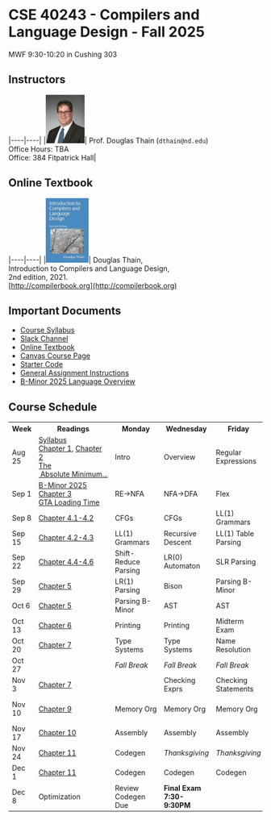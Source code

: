 # CSE 40243 - Compilers and Language Design - Fall 2025

MWF 9:30-10:20 in Cushing 303

## Instructors

|----|----|
|![](images/dthain-small.jpg)| Prof. Douglas Thain (`dthain@nd.edu`)<br> Office Hours: TBA <br> Office: 384 Fitpatrick Hall|

## Online Textbook

|----|----|
|![](images/compilerbook-small.jpg)| Douglas Thain,<br>Introduction to Compilers and Language Design,<br>2nd edition, 2021.<br>[http://compilerbook.org](http://compilerbook.org)

## Important Documents

- [Course Syllabus](syllabus.md)
- [Slack Channel](https://nd-cse.slack.com/channels/compilers-fa25)
- [Online Textbook](http://compilerbook.org)
- [Canvas Course Page](https://canvas.nd.edu/courses/124956)
- [Starter Code](https://github.com/dthain/compilerbook-starter-code)
- [General Assignment Instructions](general)
- [B-Minor 2025 Language Overview](bminor)

## Course Schedule

<table>

<tr>
<th>
Week
<th>
Readings
<th>
Monday
<th>
Wednesday
<th>
Friday
<th>
Due Friday
<th>
Reference

<tr>
<td>
Aug 25
<td>
<a href=syllabus>Syllabus</a><br>
<a href="https://dthain.github.io/books/compiler/chapter1.pdf">Chapter 1</a>, <a href="https://dthain.github.io/books/compiler/chapter2.pdf">Chapter 2</a><br>
<a href="https://www.joelonsoftware.com/2003/10/08/the-absolute-minimum-every-software-developer-absolutely-positively-must-know-about-unicode-and-character-sets-no-excuses/">The &nbsp;Absolute&nbsp;Minimum...</a> 
<td>
Intro
<td>
Overview
<td>
Regular Expressions
<td>
<a href="homework1">Homework 1</a>
<td>
<a href="https://regex101.com/">Regex 101</a>

<tr>
<td>
Sep 1
<td>
<a href="bminor">B-Minor&nbsp;2025</a><br>
<a href="https://dthain.github.io/books/compiler/chapter3.pdf">Chapter 3</a><br>
<a href="https://nee.lv/2021/02/28/How-I-cut-GTA-Online-loading-times-by-70/~">GTA&nbsp;Loading&nbsp;Time</a>
<td>
RE->NFA
<td>
NFA->DFA
<td>
Flex
<td>
<a href="encoder">Encoder Assignment</a>
<td>
<a href="https://github.com/cooperative-computing-lab/cctools/blob/master/dttools/src/jx_parse.c#L254">Hand Scanner</a>  
<a href="https://westes.github.io/flex/manual/">Flex Scanner Generator</a>

<tr>
<td>
Sep 8
<td>
<a href="https://dthain.github.io/books/compiler/chapter4.pdf">Chapter 4.1-4.2</a>
<td>
CFGs
<td>
CFGs
<td>
LL(1) Grammars
<td>
Homework 2
<td>
<a href="https://web.stanford.edu/class/archive/cs/cs103/cs103.1156/tools/cfg/">CFG&nbsp;Tool</a>
<a href="https://en.wikipedia.org/wiki/Comparison_of_parser_generators">Parser&nbsp;Generators</a>

<tr>
<td>
Sep 15
<td>
<a href="https://dthain.github.io/books/compiler/chapter4.pdf">Chapter 4.2-4.3</a>
<td>
LL(1) Grammars
<td>
Recursive Descent
<td>
LL(1) Table Parsing
<td>
Scanner Due
<td>

<tr>
<td>
Sep 22
<td>
<a href="https://dthain.github.io/books/compiler/chapter4.pdf">Chapter 4.4-4.6</a>
<td>
Shift-Reduce Parsing
<td>
LR(0) Automaton
<td>
SLR Parsing
<td>
Homework 3 Due
<td>

<tr>
<td>
Sep 29
<td>
<a href="https://dthain.github.io/books/compiler/chapter5.pdf">Chapter 5</a>
<td>
LR(1) Parsing
<td>
Bison
<td>
Parsing B-Minor
<td>
Homework 4 Due
<td>
<a href="https://www.gnu.org/software/bison/manual/html_node/index.html">Bison&nbsp;Manual</a>
<br>
<a href="https://github.com/dthain/compilerbook-examples/tree/master/chapter5">Bison&nbsp;Examples</a>

<tr>
<td>
Oct 6
<td>
<a href="https://dthain.github.io/books/compiler/chapter5.pdf">Chapter 5</a>
<td>
Parsing B-Minor
<td>
AST
<td>
AST
<td>
Parser Due
<td>
<a href="ast.html">AST Handout</a>

<tr>
<td>
Oct 13
<td>
<a href="https://dthain.github.io/books/compiler/chapter6.pdf">Chapter 6</a>
<td>
Printing
<td>
Printing
<td>
Midterm Exam
<td>

<tr>
<td>
Oct 20
<td>
<a href="https://dthain.github.io/books/compiler/chapter7.pdf">Chapter 7</a>
<td>
Type Systems
<td>
Type Systems
<td>
Name Resolution
<td>
Printer Due

<tr>
<td>
Oct 27
<td>
<td><i>Fall&nbsp;Break</i>
<td><i>Fall&nbsp;Break</i>
<td><i>Fall&nbsp;Break</i>
<td>
<td>

<tr>
<td>
Nov 3
<td>
<a href="https://dthain.github.io/books/compiler/chapter7.pdf">Chapter 7</a>
<td>
<td>Checking Exprs
<td>Checking Statements
<td>Checking Decls
<td>Name Resolver Due
<td>

<tr>
<td>
Nov 10
<td>
<a href="https://dthain.github.io/books/compiler/chapter9.pdf">Chapter 9</a>
<td>Memory&nbsp;Org
<td>Memory&nbsp;Org
<td>Memory&nbsp;Org
<td>Type Checker Due
<td>

<tr>
<td>
Nov 17
<td>
<a href="https://dthain.github.io/books/compiler/chapter10.pdf">Chapter 10</a>
<td>Assembly
<td>Assembly
<td>Assembly
<td>
<td><a href="https://www.intel.com/content/www/us/en/developer/articles/technical/intel-sdm.html">Intel&nbsp;Manuals</a>
<br>
<a href="https://refspecs.linuxbase.org/elf/x86_64-abi-0.99.pdf">Calling&nbsp;Convention</a>

<tr>
<td>
Nov 24
<td>
<a href="https://dthain.github.io/books/compiler/chapter11.pdf">Chapter 11</a>
<td>Codegen
<td><i>Thanksgiving</i>
<td><i>Thanksgiving</i>
<td>
<td>

<tr>
<td>
Dec 1
<td>
<a href="https://dthain.github.io/books/compiler/chapter11.pdf">Chapter 11</a>
<td>Codegen
<td>Codegen
<td>Codegen
<td>
<td>

<tr>
<td>
Dec 8
<td> Optimization
<td> Review<br>Codegen Due
<td> <b>Final Exam</b><br><b>7:30-9:30PM</b>
<td>
<td>
